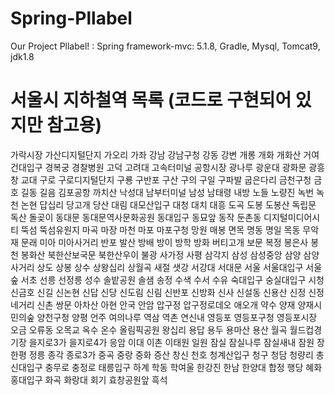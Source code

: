 # Spring-Pllabel
Our Project Pllabel! : Spring framework-mvc: 5.1.8, Gradle, Mysql, Tomcat9, jdk1.8

# 서울시 지하철역 목록 (코드로 구현되어 있지만 참고용)
가락시장
가산디지털단지
가오리
가좌
강남
강남구청
강동
강변
개롱
개화
개화산
거여
건대입구
경복궁
경찰병원
고덕
고려대
고속터미널
공항시장
광나루
광운대
광화문
광흥창
교대
구로
구로디지털단지
구룡
구반포
구산
구의
구일
구파발
굽은다리
금천구청
금호
길동
길음
김포공항
까치산
낙성대
남부터미널
남성
남태령
내방
노들
노량진
녹번
녹천
논현
답십리
당고개
당산
대림
대모산입구
대청
대치
대흥
도곡
도봉
도봉산
독립문
독산
돌곶이
동대문
동대문역사문화공원
동대입구
동묘앞
동작
둔촌동
디지털미디어시티
뚝섬
뚝섬유원지
마곡
마장
마천
마포
마포구청
망원
매봉
면목
명동
명일
목동
무악재
문래
미아
미아사거리
반포
발산
방배
방이
방학
방화
버티고개
보문
복정
봉은사
봉천
봉화산
북한산보국문
북한산우이
불광
사가정
사평
삼각지
삼성
삼성중앙
삼양
삼양사거리
상도
상봉
상수
상왕십리
상월곡
새절
샛강
서강대
서대문
서울
서울대입구
서울숲
서초
선릉
선정릉
성수
솔밭공원
솔샘
송정
수색
수서
수유
숙대입구
숭실대입구
시청
신금호
신길
신논현
신답
신당
신도림
신림
신반포
신방화
신사
신설동
신용산
신정
신정네거리
신촌
쌍문
아차산
아현
안국
안암
압구정
압구정로데오
애오개
약수
양재
양재시민의숲
양천구청
양평
언주
여의나루
역삼
역촌
연신내
영등포
영등포구청
영등포시장
오금
오류동
오목교
옥수
온수
올림픽공원
왕십리
용답
용두
용마산
용산
월곡
월드컵경기장
을지로3가
을지로4가
응암
이대
이촌
이태원
일원
잠실
잠실나루
잠실새내
잠원
장한평
정릉
종각
종로3가
중곡
중랑
중화
증산
창신
천호
청계산입구
청구
청담
청량리
총신대입구
충무로
충정로
태릉입구
하계
학동
학여울
한강진
한남
한양대
합정
행당
혜화
홍대입구
화곡
화랑대
회기
효창공원앞
흑석
